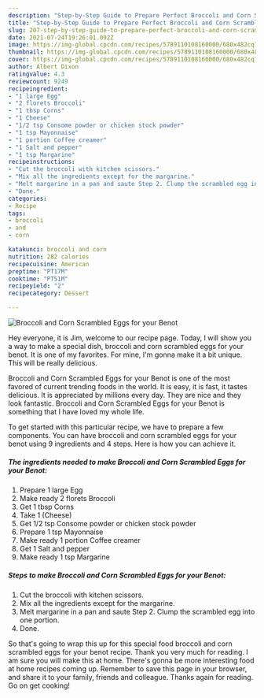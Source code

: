 ```yaml
---
description: "Step-by-Step Guide to Prepare Perfect Broccoli and Corn Scrambled Eggs for your Benot"
title: "Step-by-Step Guide to Prepare Perfect Broccoli and Corn Scrambled Eggs for your Benot"
slug: 207-step-by-step-guide-to-prepare-perfect-broccoli-and-corn-scrambled-eggs-for-your-benot
date: 2021-07-24T19:26:01.092Z
image: https://img-global.cpcdn.com/recipes/5789110108160000/680x482cq70/broccoli-and-corn-scrambled-eggs-for-your-benot-recipe-main-photo.jpg
thumbnail: https://img-global.cpcdn.com/recipes/5789110108160000/680x482cq70/broccoli-and-corn-scrambled-eggs-for-your-benot-recipe-main-photo.jpg
cover: https://img-global.cpcdn.com/recipes/5789110108160000/680x482cq70/broccoli-and-corn-scrambled-eggs-for-your-benot-recipe-main-photo.jpg
author: Albert Dixon
ratingvalue: 4.3
reviewcount: 9249
recipeingredient:
- "1 large Egg"
- "2 florets Broccoli"
- "1 tbsp Corns"
- "1 Cheese"
- "1/2 tsp Consome powder or chicken stock powder"
- "1 tsp Mayonnaise"
- "1 portion Coffee creamer"
- "1 Salt and pepper"
- "1 tsp Margarine"
recipeinstructions:
- "Cut the broccoli with kitchen scissors."
- "Mix all the ingredients except for the margarine."
- "Melt margarine in a pan and saute Step 2. Clump the scrambled egg into one portion."
- "Done."
categories:
- Recipe
tags:
- broccoli
- and
- corn

katakunci: broccoli and corn 
nutrition: 282 calories
recipecuisine: American
preptime: "PT17M"
cooktime: "PT51M"
recipeyield: "2"
recipecategory: Dessert

---
```



![Broccoli and Corn Scrambled Eggs for your Benot](https://img-global.cpcdn.com/recipes/5789110108160000/680x482cq70/broccoli-and-corn-scrambled-eggs-for-your-benot-recipe-main-photo.jpg)

Hey everyone, it is Jim, welcome to our recipe page. Today, I will show you a way to make a special dish, broccoli and corn scrambled eggs for your benot. It is one of my favorites. For mine, I'm gonna make it a bit unique. This will be really delicious.

Broccoli and Corn Scrambled Eggs for your Benot is one of the most favored of current trending foods in the world. It is easy, it is fast, it tastes delicious. It is appreciated by millions every day. They are nice and they look fantastic. Broccoli and Corn Scrambled Eggs for your Benot is something that I have loved my whole life.




To get started with this particular recipe, we have to prepare a few components. You can have broccoli and corn scrambled eggs for your benot using 9 ingredients and 4 steps. Here is how you can achieve it.

<!--inarticleads1-->

##### The ingredients needed to make Broccoli and Corn Scrambled Eggs for your Benot:

1. Prepare 1 large Egg
1. Make ready 2 florets Broccoli
1. Get 1 tbsp Corns
1. Take 1 (Cheese)
1. Get 1/2 tsp Consome powder or chicken stock powder
1. Prepare 1 tsp Mayonnaise
1. Make ready 1 portion Coffee creamer
1. Get 1 Salt and pepper
1. Make ready 1 tsp Margarine




<!--inarticleads2-->

##### Steps to make Broccoli and Corn Scrambled Eggs for your Benot:

1. Cut the broccoli with kitchen scissors.
1. Mix all the ingredients except for the margarine.
1. Melt margarine in a pan and saute Step 2. Clump the scrambled egg into one portion.
1. Done.




So that's going to wrap this up for this special food broccoli and corn scrambled eggs for your benot recipe. Thank you very much for reading. I am sure you will make this at home. There's gonna be more interesting food at home recipes coming up. Remember to save this page in your browser, and share it to your family, friends and colleague. Thanks again for reading. Go on get cooking!
